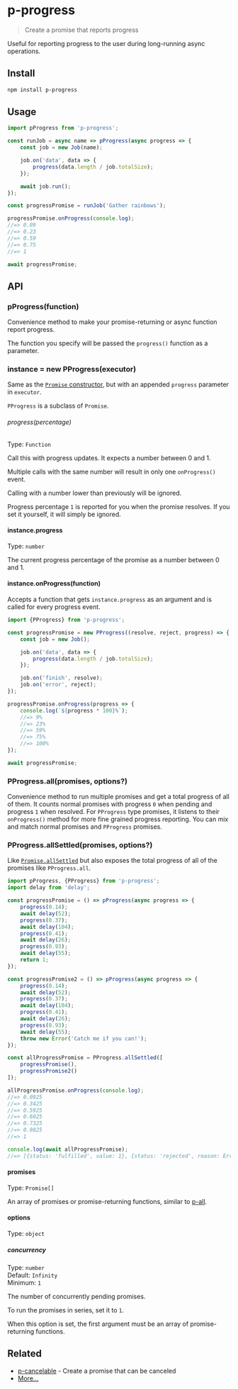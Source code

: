 # p-progress

> Create a promise that reports progress

Useful for reporting progress to the user during long-running async operations.

## Install

```sh
npm install p-progress
```

## Usage

```js
import pProgress from 'p-progress';

const runJob = async name => pProgress(async progress => {
	const job = new Job(name);

	job.on('data', data => {
		progress(data.length / job.totalSize);
	});

	await job.run();
});

const progressPromise = runJob('Gather rainbows');

progressPromise.onProgress(console.log);
//=> 0.09
//=> 0.23
//=> 0.59
//=> 0.75
//=> 1

await progressPromise;
```

## API

### pProgress(function)

Convenience method to make your promise-returning or async function report progress.

The function you specify will be passed the `progress()` function as a parameter.

### instance = new PProgress(executor)

Same as the [`Promise` constructor](https://developer.mozilla.org/en/docs/Web/JavaScript/Reference/Global_Objects/Promise), but with an appended `progress` parameter in `executor`.

`PProgress` is a subclass of `Promise`.

###### progress(percentage)

Type: `Function`

Call this with progress updates. It expects a number between 0 and 1.

Multiple calls with the same number will result in only one `onProgress()`
event.

Calling with a number lower than previously will be ignored.

Progress percentage `1` is reported for you when the promise resolves. If you set it yourself, it will simply be ignored.

#### instance.progress

Type: `number`

The current progress percentage of the promise as a number between 0 and 1.

#### instance.onProgress(function)

Accepts a function that gets `instance.progress` as an argument and is called for every progress event.

```js
import {PProgress} from 'p-progress';

const progressPromise = new PProgress((resolve, reject, progress) => {
	const job = new Job();

	job.on('data', data => {
		progress(data.length / job.totalSize);
	});

	job.on('finish', resolve);
	job.on('error', reject);
});

progressPromise.onProgress(progress => {
	console.log(`${progress * 100}%`);
	//=> 9%
	//=> 23%
	//=> 59%
	//=> 75%
	//=> 100%
});

await progressPromise;
```

### PProgress.all(promises, options?)

Convenience method to run multiple promises and get a total progress of all of them. It counts normal promises with progress `0` when pending and progress `1` when resolved. For `PProgress` type promises, it listens to their `onProgress()` method for more fine grained progress reporting. You can mix and match normal promises and `PProgress` promises.

### PProgress.allSettled(promises, options?)

Like [`Promise.allSettled`](https://developer.mozilla.org/en-US/docs/Web/JavaScript/Reference/Global_Objects/Promise/allSettled) but also exposes the total progress of all of the promises like `PProgress.all`.

```js
import pProgress, {PProgress} from 'p-progress';
import delay from 'delay';

const progressPromise = () => pProgress(async progress => {
	progress(0.14);
	await delay(52);
	progress(0.37);
	await delay(104);
	progress(0.41);
	await delay(26);
	progress(0.93);
	await delay(55);
	return 1;
});

const progressPromise2 = () => pProgress(async progress => {
	progress(0.14);
	await delay(52);
	progress(0.37);
	await delay(104);
	progress(0.41);
	await delay(26);
	progress(0.93);
	await delay(55);
	throw new Error('Catch me if you can!');
});

const allProgressPromise = PProgress.allSettled([
	progressPromise(),
	progressPromise2()
]);

allProgressPromise.onProgress(console.log);
//=> 0.0925
//=> 0.3425
//=> 0.5925
//=> 0.6025
//=> 0.7325
//=> 0.9825
//=> 1

console.log(await allProgressPromise);
//=> [{status: 'fulfilled', value: 1}, {status: 'rejected', reason: Error: Catch me if you can!}]
```

#### promises

Type: `Promise[]`

An array of promises or promise-returning functions, similar to [p-all](https://github.com/sindresorhus/p-all).

#### options

Type: `object`

##### concurrency

Type: `number`\
Default: `Infinity`\
Minimum: `1`

The number of concurrently pending promises.

To run the promises in series, set it to `1`.

When this option is set, the first argument must be an array of promise-returning functions.

## Related

- [p-cancelable](https://github.com/sindresorhus/p-cancelable) - Create a promise that can be canceled
- [More…](https://github.com/sindresorhus/promise-fun)
